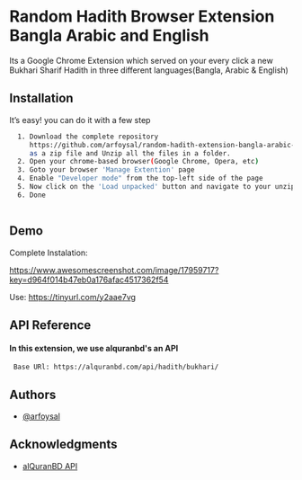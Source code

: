 
# Random Hadith Browser Extension Bangla Arabic and English

Its a Google Chrome Extension which served on your every click a new Bukhari Sharif Hadith in three different languages(Bangla, Arabic &amp; English)



## Installation

It’s easy! you can do it with a few step


```bash
  1. Download the complete repository 
     https://github.com/arfoysal/random-hadith-extension-bangla-arabic-english/archive/refs/heads/main.zip
     as a zip file and Unzip all the files in a folder.   
  2. Open your chrome-based browser(Google Chrome, Opera, etc)
  3. Goto your browser 'Manage Extention' page
  4. Enable "Developer mode" from the top-left side of the page 
  5. Now click on the 'Load unpacked' button and navigate to your unzipped folder and select it.
  6. Done



```
    
## Demo

Complete Instalation:

https://www.awesomescreenshot.com/image/17959717?key=d964f014b47eb0a176afac4517362f54

Use:
https://tinyurl.com/y2aae7vg

## API Reference

#### In this extension, we use alquranbd's an API

```http
 Base URl: https://alquranbd.com/api/hadith/bukhari/
```

## Authors

- [@arfoysal](www.linkedin.com/in/arfoysal)


## Acknowledgments

 - [alQuranBD API](https://github.com/alQuranBD/Bangla-Hadith-api)
 
